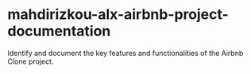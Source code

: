 # mahdirizkou-alx-airbnb-project-documentation
Identify and document the key features and functionalities of the Airbnb Clone project.
